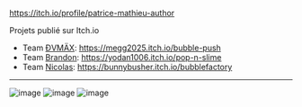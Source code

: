 
https://itch.io/profile/patrice-mathieu-author

Projets publié sur Itch.io

- Team [ĐVMÄX](https://dvmax.itch.io): https://megg2025.itch.io/bubble-push  
- Team [Brandon](https://www.linkedin.com/in/brandon-decarpentrie-01481a26b/): https://yodan1006.itch.io/pop-n-slime
- Team [Nicolas](https://www.linkedin.com/in/nicolas-carlier-8872a6176/): https://bunnybusher.itch.io/bubblefactory



--------
![image](https://github.com/user-attachments/assets/abdd73a6-d98c-4308-98c5-acc5b5813f65)
![image](https://github.com/user-attachments/assets/2c6b68a4-0ccd-4d8c-8bb2-cb07e65c865b)
![image](https://github.com/user-attachments/assets/61ecab44-2401-413e-bc79-34092d3f2bd1)
